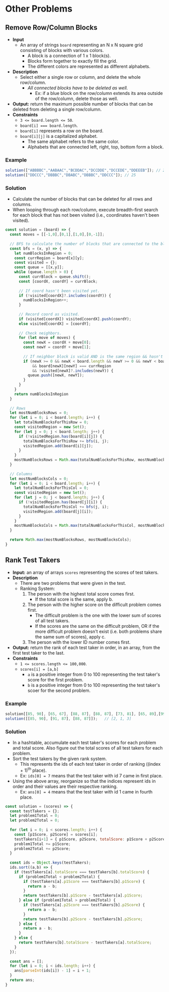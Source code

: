 # Other Problems

## Remove Row/Column Blocks
- **Input**
  - An array of strings `board` representing an N x N square grid consisting of blocks with various colors.
    - A block is a connection of 1 x 1 block(s).
    - Blocks form together to exactly fill the grid.
    - The different colors are represented as different alphabets.
- **Description**
  - Select either a single row or column, and delete the whole row/column.
    - *All connected blocks have to be deleted as well.*
      - Ex: if a blue block on the row/column extends its area outside of the row/column, delete those as well.
- **Output:** return the maximum possible number of blocks that can be deleted from deleting a single row/column.
- **Constraints**
  - `3 <= board.length <= 50`.
  - `board[i] === board.length`.
  - `board[i]` represents a row on the board.
  - `board[i][j]` is a capitalized alphabet.
    - The same alphabet refers to the same color.
    - Alphabets that are connected left, right, top, bottom form a block.
### Example
```js
solution(["ABBBBC","AABAAC","BCDDAC","DCCDDE","DCCEDE","DDEEEB"]); // 20
solution(["DDCCC","DBBBC","DBABC","DBBBC","DDCCC"]); // 25
```
### Solution
- Calculate the number of blocks that can be deleted for all rows and columns.
- When looping through each row/column, execute breadth-first search for each block that has not been visited (i.e., coordinates haven't been visited).
```js
const solution = (board) => {
  const moves = [[-1,0],[0,1],[1,0],[0,-1]];
  
  // BFS to calculate the number of blocks that are connected to the block along the row or column.
  const bfs = (x, y) => {
    let numBlocksInRegion = 0;
    const currRegion = board[x][y];
    const visited = {};
    const queue = [[x,y]];
    while (queue.length > 0) {
      const currBlock = queue.shift();
      const [coordX, coordY] = currBlock;
      
      // If coord hasn't been visited yet.
      if (!visited[coordX]?.includes(coordY)) {
        numBlocksInRegion++;
      }
      
      // Record coord as visited.
      if (visited[coordX]) visited[coordX].push(coordY);
      else visited[coordX] = [coordY];
      
      // Check neighbors.
      for (let move of moves) {
        const newX = coordX + move[0];
        const newY = coordY + move[1];
        
        // If neighbor block is valid AND is the same region && hasn't been visited.
        if (newX >= 0 && newX < board.length && newY >= 0 && newY < board.length
            && board[newX][newY] === currRegion
            && !visited[newX]?.includes(newY)) {
          queue.push([newX, newY]);    
        }
      }
    }
    return numBlocksInRegion
  }
  
  // Rows
  let mostNumBlocksRows = 0;
  for (let i = 0; i < board.length; i++) {
    let totalNumBlocksForThisRow = 0;
    const visitedRegion = new Set();
    for (let j = 0; j < board.length; j++) {
      if (!visitedRegion.has(board[i][j]) {
        totalNumBlocksForThisRow += bfs(i, j);
        visitedRegion.add(board[i][j]);
      }
    }
    mostNumBlocksRows = Math.max(totalNumBlocksForThisRow, mostNumBlocksRows);
  }
  
  // Columns
  let mostNumBlocksCols = 0;
  for (let i = 0; i < board.length; i++) {
    let totalNumBlocksForThisCol = 0;
    const visitedRegion = new Set();
    for (let j = 0; j < board.length; j++) {
      if (!visitedRegion.has(board[j][i]) {
        totalNumBlocksForThisCol += bfs(j, i);
        visitedRegion.add(board[j][i]);
      }
    }
    mostNumBlocksCols = Math.max(totalNumBlocksForThisCol, mostNumBlocksCols);
  }
  
  return Math.max(mostNumBlocksRows, mostNumBlocksCols);
}
```

## Rank Test Takers
- **Input:** an array of arrays `scores` representing the scores of test takers.
- **Description**
  - There are two problems that were given in the test.
  - Ranking System:
    1) The person with the highest total score comes first. 
        - If the total score is the same, apply b.
    2) The person with the higher score on the difficult problem comes first.
        - The difficult problem is the one with the lower sum of scores of all test takers.
       - If the scores are the same on the difficult problem, OR if the more difficult problem doesn't exist (i.e. both problems share the same sum of scores), apply c.
    3) The person with the lower ID number comes first.
- **Output:** return the rank of each test taker in order, in an array, from the first test taker to the last.
- **Constraints**
  - `1 <= scores.length <= 100,000`.
  - `scores[i] = [a,b]`
    - `a` is a positive integer from 0 to 100 representing the test taker's score for the first problem.
    - `b` is a positive integer from 0 to 100 representing the test taker's scoer for the second problem.
### Example
```js
solution[[85, 90], [65, 67], [88, 87], [88, 87], [73, 81], [65, 89],[99, 100], [80, 94]]); // [4, 8, 2, 3, 6, 7, 1, 5]
solution([[85, 90], [91, 87], [88, 87]]);	// [2, 1, 3]
```
### Solution
- In a hashtable, accumulate each test taker's scores for each problem and total score. Also figure out the total scores of all test takers for each problem.
- Sort the test takers by the given rank system.
  - This represents the ids of each test taker in order of ranking ((index + 1)<sup>th</sup> place).
  - Ex: `ids[0] = 7` means that the test taker with id 7 came in first place.
- Using the above array, reorganize so that the indices represent ids in order and their values are their respective ranking.
  - Ex: `ans[0] = 4` means that the test taker with id 1 came in fourth place.
```js
const solution = (scores) => {
  const testTakers = {};
  let problem1Total = 0;
  let problem2Total = 0;
  
  for (let i = 0; i < scores.length; i++) {
    const [p1Score, p2Score] = scores[i];
    testTakers[i+1] = { p1Score, p2Score, totalScore: p1Score + p2Score };
    problem1Total += p1Score;
    problem2Total += p2Score;
  }
  
  const ids = Object.keys(testTakers);
  ids.sort((a,b) => {
    if (testTakers[a].totalScore === testTakers[b].totalScore) {
      if (problem1Total < problem2Total) {
        if (testTakers[a].p1Score === testTakers[b].p1Score) {
          return a - b;
        }
        return testTakers[b].p1Score - testTakers[a].p1Score;
      } else if (problem1Total > problem2Total) {
        if (testTakers[a].p2Score === testTakers[b].p2Score) {
          return a - b;
        }
        return testTakers[b].p2Score - testTakers[b].p2Score;
      } else {
        return a - b;
      }
    } else {
      return testTakers[b].totalScore - testTakers[a].totalScore;
    }
  });
  
  const ans = [];
  for (let i = 0; i < ids.length; i++) {
    ans[parseInt(ids[i]) - 1] = i + 1;
  }
  return ans;
}
```
